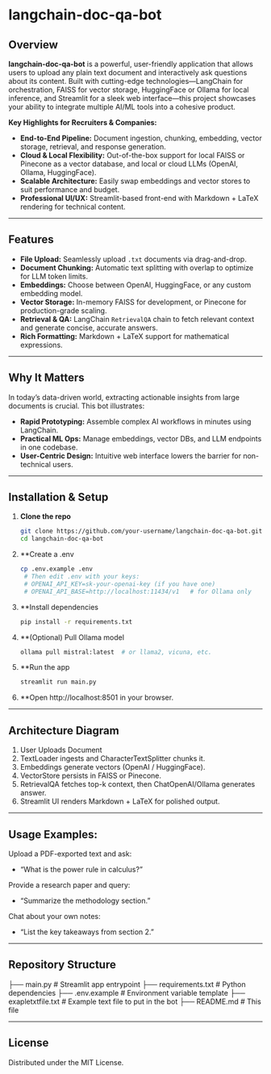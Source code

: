 # langchain-doc-qa-bot


## Overview

**langchain-doc-qa-bot** is a powerful, user-friendly application that allows users to upload any plain text document and interactively ask questions about its content. Built with cutting-edge technologies—LangChain for orchestration, FAISS for vector storage, HuggingFace or Ollama for local inference, and Streamlit for a sleek web interface—this project showcases your ability to integrate multiple AI/ML tools into a cohesive product.

**Key Highlights for Recruiters & Companies:**
- **End-to-End Pipeline:** Document ingestion, chunking, embedding, vector storage, retrieval, and response generation.  
- **Cloud & Local Flexibility:** Out-of-the-box support for local FAISS or Pinecone as a vector database, and local or cloud LLMs (OpenAI, Ollama, HuggingFace).  
- **Scalable Architecture:** Easily swap embeddings and vector stores to suit performance and budget.  
- **Professional UI/UX:** Streamlit-based front-end with Markdown + LaTeX rendering for technical content.

---

## Features

- **File Upload:** Seamlessly upload `.txt` documents via drag-and-drop.  
- **Document Chunking:** Automatic text splitting with overlap to optimize for LLM token limits.  
- **Embeddings:** Choose between OpenAI, HuggingFace, or any custom embedding model.  
- **Vector Storage:** In-memory FAISS for development, or Pinecone for production-grade scaling.  
- **Retrieval & QA:** LangChain `RetrievalQA` chain to fetch relevant context and generate concise, accurate answers.  
- **Rich Formatting:** Markdown + LaTeX support for mathematical expressions.

---

## Why It Matters

In today’s data-driven world, extracting actionable insights from large documents is crucial. This bot illustrates:

- **Rapid Prototyping:** Assemble complex AI workflows in minutes using LangChain.  
- **Practical ML Ops:** Manage embeddings, vector DBs, and LLM endpoints in one codebase.  
- **User-Centric Design:** Intuitive web interface lowers the barrier for non-technical users.

---

## Installation & Setup

1. **Clone the repo**  
   ```bash
   git clone https://github.com/your-username/langchain-doc-qa-bot.git
   cd langchain-doc-qa-bot
2. **Create a .env
   ```bash
   cp .env.example .env
    # Then edit .env with your keys:
    # OPENAI_API_KEY=sk-your-openai-key (if you have one)
    # OPENAI_API_BASE=http://localhost:11434/v1   # for Ollama only
3. **Install dependencies
   ```bash
   pip install -r requirements.txt
4. **(Optional) Pull Ollama model
   ```bash
   ollama pull mistral:latest  # or llama2, vicuna, etc.
5. **Run the app
   ```bash
   streamlit run main.py
6. **Open http://localhost:8501 in your browser.

---

## Architecture Diagram

1. User Uploads Document
2. TextLoader ingests and CharacterTextSplitter chunks it.
3. Embeddings generate vectors (OpenAI / HuggingFace).
4. VectorStore persists in FAISS or Pinecone.
5. RetrievalQA fetches top-k context, then ChatOpenAI/Ollama generates answer.
6. Streamlit UI renders Markdown + LaTeX for polished output.

___

## Usage Examples:

Upload a PDF-exported text and ask:
- “What is the power rule in calculus?”

Provide a research paper and query:
- “Summarize the methodology section.”

Chat about your own notes:
- “List the key takeaways from section 2.”

___

## Repository Structure

├── main.py              # Streamlit app entrypoint
├── requirements.txt     # Python dependencies
├── .env.example         # Environment variable template
├── exapletxtfile.txt    # Example text file to put in the bot
├── README.md            # This file

___

## License

Distributed under the MIT License.



